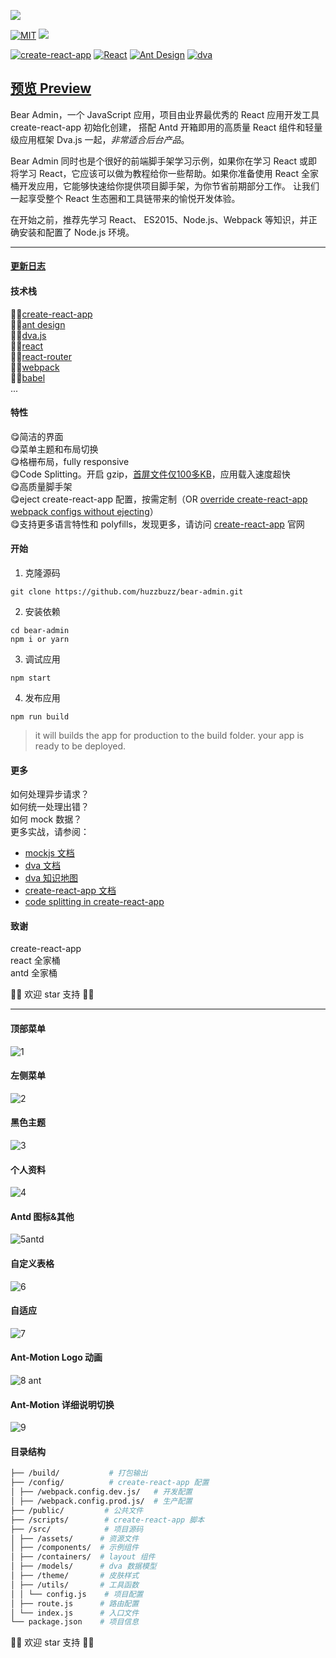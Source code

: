 ![](https://github.com/huzzbuzz/bear-admin/blob/master/screenshot/logo-bear-black.jpg)                   

[![MIT](https://img.shields.io/dub/l/vibe-d.svg?style=flat-square)](http://opensource.org/licenses/MIT)
![](https://img.shields.io/badge/language-javascript-orange.svg)
<!--[![](https://travis-ci.org/huzzbuzz/bear-admin.svg?branch=master)](https://travis-ci.org/huzzbuzz/bear-admin)-->        

[![create-react-app](https://img.shields.io/badge/create--react--app-%5E1.0.13-3b5998.svg)](https://github.com/facebookincubator/create-react-app)
[![React](https://img.shields.io/badge/react-%5E16.2.0-brightgreen.svg?style=flat-square)](https://github.com/facebook/react)
[![Ant Design](https://img.shields.io/badge/ant--design-%5E3.0.0-brightgreen.svg?style=flat-square)](https://github.com/ant-design/ant-design)
[![dva](https://img.shields.io/badge/dva-%5E2.1.0-brightgreen.svg)](https://github.com/dvajs/dva)             


## [预览 Preview](http://huzzbuzz.coding.me/bear-admin/)

Bear Admin，一个 JavaScript 应用，项目由业界最优秀的 React 应用开发工具 create-react-app 初始化创建， 搭配 Antd 开箱即用的高质量 React 组件和轻量级应用框架 Dva.js 一起，*非常适合后台产品*。

Bear Admin 同时也是个很好的前端脚手架学习示例，如果你在学习 React 或即将学习 React，它应该可以做为教程给你一些帮助。如果你准备使用 React 全家桶开发应用，它能够快速给你提供项目脚手架，为你节省前期部分工作。 让我们一起享受整个 React 生态圈和工具链带来的愉悦开发体验。

在开始之前，推荐先学习 React、 ES2015、Node.js、Webpack 等知识，并正确安装和配置了 Node.js 环境。

<hr />

#### [更新日志](./CHANGELOG.md)      

#### 技术栈            
 👍🏻[create-react-app](https://github.com/facebookincubator/create-react-app)         
 👍🏻[ant design](https://ant.design/index-cn)       
 👍🏻[dva.js](https://github.com/dvajs/dva)     
 👍🏻[react](https://facebook.github.io/react/)     
 👍🏻[react-router](https://github.com/ReactTraining/react-router)      
 👍🏻[webpack](https://webpack.js.org/concepts/)      
 👍🏻[babel](https://babeljs.io/)     
...       

#### 特性       
 :yum:简洁的界面       
 :yum:菜单主题和布局切换       
 :yum:格栅布局，fully responsive       
 :yum:Code Splitting。开启 gzip，[首屏文件仅100多KB](https://github.com/huzzbuzz/bear-admin/blob/master/screenshot/filesize.png)，应用载入速度超快                
 :yum:高质量脚手架                 
 :yum:eject create-react-app 配置，按需定制（OR [override create-react-app webpack configs without ejecting](https://github.com/timarney/react-app-rewired)）                     
 :yum:支持更多语言特性和 polyfills，发现更多，请访问 [create-react-app](https://github.com/facebookincubator/create-react-app) 官网

#### 开始
1. 克隆源码       
```
git clone https://github.com/huzzbuzz/bear-admin.git
```

2. 安装依赖         
```
cd bear-admin 
npm i or yarn
```

3. 调试应用         
```
npm start
```

4. 发布应用         
```
npm run build
```
> it will builds the app for production to the build folder. your app is ready to be deployed.        


#### 更多       

如何处理异步请求？       
如何统一处理出错？            
如何 mock 数据？       
更多实战，请参阅：
   - [mockjs 文档](https://github.com/nuysoft/Mock/wiki)      
   - [dva 文档](https://github.com/dvajs/dva)     
   - [dva 知识地图](https://github.com/dvajs/dva-knowledgemap)
   - [create-react-app 文档](https://github.com/facebookincubator/create-react-app/blob/master/packages/react-scripts/template/README.md)   
   - [code splitting in create-react-app](http://serverless-stack.com/chapters/code-splitting-in-create-react-app.html)

#### 致谢     
create-react-app      
react 全家桶     
antd 全家桶       

:heartbeat::heartbeat: 欢迎 star 支持 :heartbeat::heartbeat: 

<hr />     

#### 顶部菜单
![1](https://user-images.githubusercontent.com/16314691/29705003-bbcbd414-89ae-11e7-82df-1acd2a998324.jpg)
#### 左侧菜单
![2](https://user-images.githubusercontent.com/16314691/29705022-d5cb4d36-89ae-11e7-8ded-73f116e49e28.jpg)
#### 黑色主题
![3](https://user-images.githubusercontent.com/16314691/29705023-d5cbeb7e-89ae-11e7-8d38-ef003c73a6fc.jpg)
#### 个人资料
![4](https://user-images.githubusercontent.com/16314691/29705026-d5d1456a-89ae-11e7-9e1f-aad58ef1501e.jpg)
#### Antd 图标&其他
![5antd](https://user-images.githubusercontent.com/16314691/29705024-d5cdc7fa-89ae-11e7-9068-eb6f7e7ee656.jpg)
#### 自定义表格
![6](https://user-images.githubusercontent.com/16314691/29705025-d5cf6628-89ae-11e7-9548-67d076734642.jpg)
#### 自适应
![7](https://user-images.githubusercontent.com/16314691/29705027-d5deae62-89ae-11e7-82a2-e7dbd702d67d.jpg)
#### Ant-Motion Logo 动画
![8 ant](https://user-images.githubusercontent.com/16314691/29705202-9483fb74-89af-11e7-903a-f4b45b51f766.jpg)
#### Ant-Motion 详细说明切换
![9](https://user-images.githubusercontent.com/16314691/29705203-9494e63c-89af-11e7-9146-07a152e3c972.jpg)        


#### 目录结构

```bash
├── /build/           # 打包输出
├── /config/          # create-react-app 配置
│ ├── /webpack.config.dev.js/   # 开发配置
│ ├── /webpack.config.prod.js/  # 生产配置
├── /public/         # 公共文件
├── /scripts/        # create-react-app 脚本
├── /src/            # 项目源码
│ ├── /assets/      # 资源文件
│ ├── /components/  # 示例组件
│ ├── /containers/  # layout 组件
│ ├── /models/      # dva 数据模型
│ ├── /theme/       # 皮肤样式
│ ├── /utils/       # 工具函数
│ │ └── config.js    # 项目配置
│ ├── route.js      # 路由配置
│ └── index.js      # 入口文件
└── package.json    # 项目信息
```

:heartbeat::heartbeat: 欢迎 star 支持 :heartbeat::heartbeat: 
